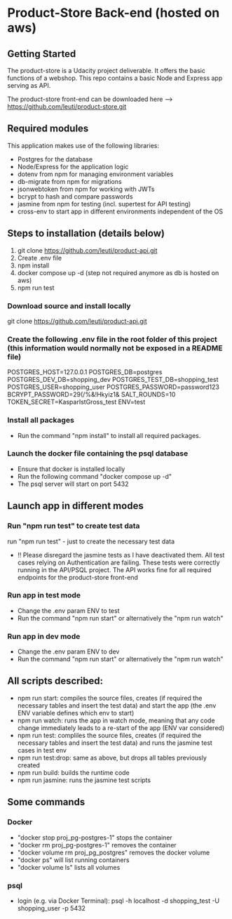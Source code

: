 # Product-Store Back-end (hosted on aws)

## Getting Started

The product-store is a Udacity project deliverable. It offers the basic functions of a webshop. This repo contains a basic Node and Express app serving as API.

The product-store front-end can be downloaded here --> https://github.com/leuti/product-store.git

## Required modules

This application makes use of the following libraries:

- Postgres for the database
- Node/Express for the application logic
- dotenv from npm for managing environment variables
- db-migrate from npm for migrations
- jsonwebtoken from npm for working with JWTs
- bcrypt to hash and compare passwords
- jasmine from npm for testing (incl. supertest for API testing)
- cross-env to start app in different environments independent of the OS

## Steps to installation (details below)

1. git clone https://github.com/leuti/product-api.git
2. Create .env file
3. npm install
4. docker compose up -d (step not required anymore as db is hosted on aws)
5. npm run test

### Download source and install locally

git clone https://github.com/leuti/product-api.git

### Create the following .env file in the root folder of this project (this information would normally not be exposed in a README file)

POSTGRES_HOST=127.0.0.1
POSTGRES_DB=postgres
POSTGRES_DEV_DB=shopping_dev
POSTGRES_TEST_DB=shopping_test
POSTGRES_USER=shopping_user
POSTGRES_PASSWORD=password123
BCRYPT_PASSWORD=29(/%&!Hkyiz1&
SALT_ROUNDS=10
TOKEN_SECRET=KasparIstGross_test
ENV=test

### Install all packages

- Run the command "npm install" to install all required packages.

### Launch the docker file containing the psql database

- Ensure that docker is installed locally
- Run the following command "docker compose up -d"
- The psql server will start on port 5432

## Launch app in different modes

### Run "npm run test" to create test data

run "npm run test" - just to create the necessary test data

- !! Please disregard the jasmine tests as I have deactivated them. All test cases relying on Authentication are failing. These tests were correctly running in the API/PSQL project. The API works fine for all required endpoints for the product-store front-end

### Run app in test mode

- Change the .env param ENV to test
- Run the command "npm run start" or alternatively the "npm run watch"

### Run app in dev mode

- Change the .env param ENV to dev
- Run the command "npm run start" or alternatively the "npm run watch"

## All scripts described:

- npm run start: compiles the source files, creates (if required the necessary tables and insert the test data) and start the app (the .env ENV variable defines which env to start)
- npm run watch: runs the app in watch mode, meaning that any code change immediately leads to a re-start of the app (ENV var considered)
- npm run test: compliles the source files, creates (if required the necessary tables and insert the test data) and runs the jasmine test cases in test env
- npm run test:drop: same as above, but drops all tables previously created
- npm run build: builds the runtime code
- npm run jasmine: runs the jasmine test scripts

## Some commands

### Docker

- "docker stop proj_pg-postgres-1" stops the container
- "docker rm proj_pg-postgres-1" removes the container
- "docker volume rm proj_pg_postgres" removes the docker volume
- "docker ps" will list running containers
- "docker volume ls" lists all volumes

### psql

- login (e.g. via Docker Terminal): psql -h localhost -d shopping_test -U shopping_user -p 5432
